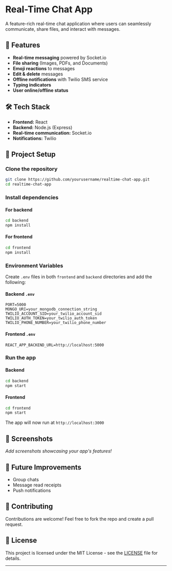 # Real-Time Chat App

A feature-rich real-time chat application where users can seamlessly communicate, share files, and interact with messages.

## 🚀 Features

- **Real-time messaging** powered by Socket.io
- **File sharing** (Images, PDFs, and Documents)
- **Emoji reactions** to messages
- **Edit & delete** messages
- **Offline notifications** with Twilio SMS service
- **Typing indicators**
- **User online/offline status**

## 🛠️ Tech Stack

- **Frontend:** React
- **Backend:** Node.js (Express)
- **Real-time communication:** Socket.io
- **Notifications:** Twilio

## 📁 Project Setup

### Clone the repository
```bash
git clone https://github.com/yourusername/realtime-chat-app.git
cd realtime-chat-app
```

### Install dependencies
#### For backend
```bash
cd backend
npm install
```

#### For frontend
```bash
cd frontend
npm install
```

### Environment Variables
Create `.env` files in both `frontend` and `backend` directories and add the following:

#### Backend `.env`
```
PORT=5000
MONGO_URI=your_mongodb_connection_string
TWILIO_ACCOUNT_SID=your_twilio_account_sid
TWILIO_AUTH_TOKEN=your_twilio_auth_token
TWILIO_PHONE_NUMBER=your_twilio_phone_number
```

#### Frontend `.env`
```
REACT_APP_BACKEND_URL=http://localhost:5000
```

### Run the app

#### Backend
```bash
cd backend
npm start
```

#### Frontend
```bash
cd frontend
npm start
```

The app will now run at `http://localhost:3000`

## 📸 Screenshots

_Add screenshots showcasing your app's features!_

## 🎯 Future Improvements

- Group chats
- Message read receipts
- Push notifications

## 🤝 Contributing

Contributions are welcome! Feel free to fork the repo and create a pull request.

## 🧾 License

This project is licensed under the MIT License - see the [LICENSE](LICENSE) file for details.

---


